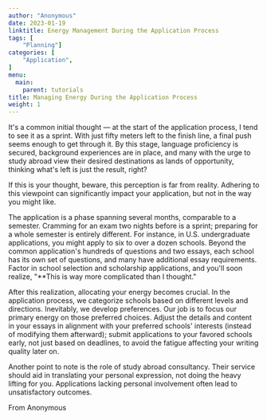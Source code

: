 ```yaml
---
author: "Anonymous"
date: 2023-01-19
linktitle: Energy Management During the Application Process
tags: [
    "Planning"]
categories: [
    "Application",
]
menu:
  main:
    parent: tutorials
title: Managing Energy During the Application Process
weight: 1
---
```


It's a common initial thought — at the start of the application process, I tend to see it as a sprint. With just fifty meters left to the finish line, a final push seems enough to get through it. By this stage, language proficiency is secured, background experiences are in place, and many with the urge to study abroad view their desired destinations as lands of opportunity, thinking what's left is just the result, right?

If this is your thought, beware, this perception is far from reality. Adhering to this viewpoint can significantly impact your application, but not in the way you might like.

The application is a phase spanning several months, comparable to a semester. Cramming for an exam two nights before is a sprint; preparing for a whole semester is entirely different. For instance, in U.S. undergraduate applications, you might apply to six to over a dozen schools. Beyond the common application's hundreds of questions and two essays, each school has its own set of questions, and many have additional essay requirements. Factor in school selection and scholarship applications, and you'll soon realize, "**This is way more complicated than I thought."

After this realization, allocating your energy becomes crucial. In the application process, we categorize schools based on different levels and directions. Inevitably, we develop preferences. Our job is to focus our primary energy on those preferred choices. Adjust the details and content in your essays in alignment with your preferred schools' interests (instead of modifying them afterward); submit applications to your favored schools early, not just based on deadlines, to avoid the fatigue affecting your writing quality later on.

Another point to note is the role of study abroad consultancy. Their service should aid in translating your personal expression, not doing the heavy lifting for you. Applications lacking personal involvement often lead to unsatisfactory outcomes.

From Anonymous